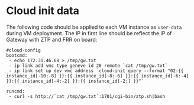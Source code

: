 
# Cloud init data

The following code should be applied to each VM instance as `user-data` during VM deployment. The IP in first line should be reflect the IP of Gateway with ZTP and FRR on board:

```
#cloud-config
bootcmd:
 - echo 172.31.46.68 > /tmp/gw.txt
 - ip link add vmc type geneve id 20 remote `cat /tmp/gw.txt`
 - ip link set up dev vmc address `cloud-init query --format "02:{{ instance_id[-10:-8] }}:{{ instance_id[-8:-6] }}:{{ instance_id[-6:-4] }}:{{ instance_id[-4:-2] }}:{{ instance_id[-2:] }}"`

runcmd:
 - curl -s http://`cat /tmp/gw.txt`:1701/cgi-bin/ztp.sh|bash
 ```
